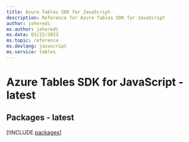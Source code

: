 ```yaml
---
title: Azure Tables SDK for JavaScript
description: Reference for Azure Tables SDK for JavaScript
author: joheredi
ms.author: joheredi
ms.data: 03/22/2023
ms.topic: reference
ms.devlang: javascript
ms.service: tables
---
```

# Azure Tables SDK for JavaScript - latest
## Packages - latest
[!INCLUDE [packages](tables-index.md)]